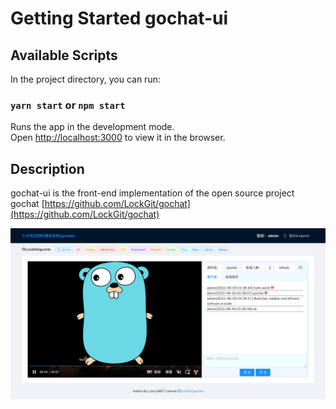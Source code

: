 # Getting Started gochat-ui

## Available Scripts

In the project directory, you can run:

###  `yarn start` or `npm start`

Runs the app in the development mode.\
Open [http://localhost:3000](http://localhost:3000) to view it in the browser.

## Description

gochat-ui is the front-end implementation of the open source project gochat [https://github.com/LockGit/gochat](https://github.com/LockGit/gochat) 

![](./public/img/gochat-ui.png)
